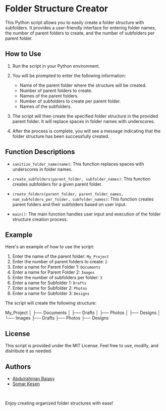 # Folder Structure Creator

This Python script allows you to easily create a folder structure with subfolders. It provides a user-friendly interface for entering folder names, the number of parent folders to create, and the number of subfolders per parent folder.

## How to Use

1. Run the script in your Python environment.

2. You will be prompted to enter the following information:
   - Name of the parent folder where the structure will be created.
   - Number of parent folders to create.
   - Names of the parent folders.
   - Number of subfolders to create per parent folder.
   - Names of the subfolders.

3. The script will then create the specified folder structure in the provided parent folder. It will replace spaces in folder names with underscores.

4. After the process is complete, you will see a message indicating that the folder structure has been successfully created.

## Function Descriptions

- `sanitize_folder_name(name)`: This function replaces spaces with underscores in folder names.

- `create_subfolders(parent_folder, subfolder_names)`: This function creates subfolders for a given parent folder.

- `create_folders(parent_folder, parent_folder_names, num_subfolders_per_folder, subfolder_names)`: This function creates parent folders and their subfolders based on user input.

- `main()`: The main function handles user input and execution of the folder structure creation process.

## Example

Here's an example of how to use the script:

1. Enter the name of the parent folder: `My_Project`
2. Enter the number of parent folders to create: `2`
3. Enter a name for Parent Folder 1: `Documents`
4. Enter a name for Parent Folder 2: `Images`
5. Enter the number of subfolders per folder: `3`
6. Enter a name for Subfolder 1: `Drafts`
7. Enter a name for Subfolder 2: `Photos`
8. Enter a name for Subfolder 3: `Designs`

The script will create the following structure:

My_Project
│
├── Documents
│ ├── Drafts
│ ├── Photos
│ ├── Designs
│
└── Images
├── Drafts
├── Photos
├── Designs


## License

This script is provided under the MIT License. Feel free to use, modify, and distribute it as needed.

## Authors
- [Abdulrahman Baiasy](https://github.com/AbdulrahmanBaiasy)
- [Somar Kesen](https://github.com/somarkn99)

<br>

Enjoy creating organized folder structures with ease!

